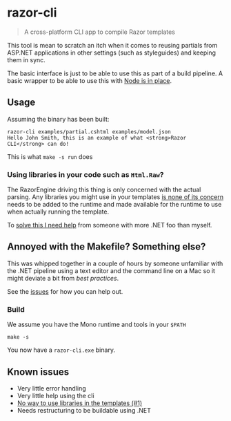 # razor-cli
> A cross-platform CLI app to compile Razor templates

This tool is mean to scratch an itch when it comes
to reusing partials from ASP.NET applications in 
other settings (such as styleguides) and keeping 
them in sync.

The basic interface is just to be able to use this
as part of a build pipeline. A basic wrapper to
be able to use this with [Node is in place](https://github.com/fatso83/razor-cli-node).

## Usage

Assuming the binary has been built:
```
razor-cli examples/partial.cshtml examples/model.json
Hello John Smith, this is an example of what <strong>Razor CLI</strong> can do!
```

This is what `make -s run` does

### Using libraries in your code such as `Html.Raw`?
The RazorEngine driving this thing is only concerned
with the actual parsing. Any libraries you might
use in your templates [is none of its concern](https://antaris.github.io/RazorEngine/ReferenceResolver.html)
needs to be added to the runtime and made
available for the runtime to use when actually
running the template.

To [solve this I need help](https://github.com/fatso83/razor-cli/issues/1)
from someone with more .NET foo than myself.

## Annoyed with the Makefile? Something else?
This was whipped together in a couple of hours by
someone unfamiliar with the .NET pipeline using
a text editor and the command line on a Mac so it might 
deviate a bit from _best practices_.

See the [issues](https://github.com/fatso83/razor-cli/issues)
for how you can help out.

### Build
We assume you have the Mono runtime and tools in your `$PATH`

```
make -s
```

You now have a `razor-cli.exe` binary.

## Known issues
- Very little error handling
- Very little help using the cli
- [No way to use libraries in the templates (#1)](https://github.com/fatso83/razor-cli/issues/1)
- Needs restructuring to be buildable using .NET
